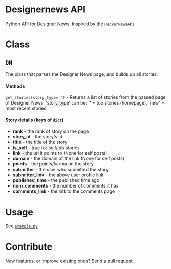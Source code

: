 Designernews API
================

Python API for [Designer News](https://news.layervault.com/). Inspired by the [`HackerNewsAPI`](https://github.com/karan/HackerNewsAPI/)

Class
=====

## `DN`

The class that parses the Designer News page, and builds up all stories.

#### Methods

`get_stories(story_type='')` - Returns a list of stories from the passed page of Designer News. 'story_type' can be: '' = top stories (homepage), 'new' = most recent stories

#### Story details (keys of `dict`)

* **rank** - the rank of story on the page
* **story_id** - the story's id
* **title** - the title of the story
* **is_self** - true for self/job stories
* **link** - the url it points to (None for self posts)
* **domain** - the domain of the link (None for self posts)
* **points** - the points/karma on the story
* **submitter** - the user who submitted the story
* **submitter_link** - the above user profile link
* **published_time** - the published time ago
* **num_comments** - the number of comments it has
* **comments_link** - the link to the comments page

Usage
=====

See [`example.py`](https://github.com/j7nn7k/designernews_api/blob/master/example.py)

Contribute
==========

New features, or improve existing ones? Send a pull request.
